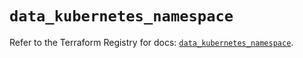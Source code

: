 # `data_kubernetes_namespace`

Refer to the Terraform Registry for docs: [`data_kubernetes_namespace`](https://registry.terraform.io/providers/hashicorp/kubernetes/2.37.1/docs/data-sources/namespace).
